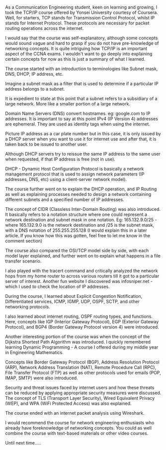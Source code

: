 As a Communication Engineering student, keen on learning and growing, I took the TCP/IP course offered by Yonsei University courtesy of Coursera. Well, for starters, TCP stands for Transmission Control Protocol, whilst IP stands for Internet Protocol. These protocols are necessary for packet routing operations across the internet.

I would say that the course was self-explanatory, although some concepts would sound vague and hard to grasp if you do not have pre-knowledge of networking concepts. It is quite intriguing how TCP/IP is an important aspect of the CCNA exams. I wouldn't want to go deeply into explaining certain concepts for now as this is just a summary of what I learned.

The course started with an introduction to terminologies like Subnet mask, DNS, DHCP, IP address, etc.

Imagine a subnet mask as a filter that is used to determine if a particular IP address belongs to a subnet.

It is expedient to state at this point that a subnet refers to a subsidiary of a large network. More like a smaller portion of a large network.

Domain Name Servers (DNS) convert hostnames. eg: google.com to IP addresses. It is important to say at this point IPv4 (IP Version 4) addresses are ephemeral. They are used as identity tags when using the internet.

Picture IP address as a car plate number but in this case, it is only issued by a DHCP server when you want to use it for internet use and after that, it is taken back to be issued to another user.

Although DHCP servers try to reissue the same IP address to the same user when requested, if that IP address is free (not in use).

DHCP - Dynamic Host Configuration Protocol is basically a network management protocol that is used to assign network parameters (IP addresses, DNS, etc) using a client-server network model).

The course further went on to explain the DHCP operation, and IP Routing as well as explaining processes needed to design a network containing different subnets and a specified number of IP addresses.

The concept of CIDR (Classless Inter-Domain Routing) was also introduced. It basically refers to a notation structure where one could represent a network destination and subnet mask in one notation. Eg: 165.132.9.0/25 - where 165.132.9.0 is the network destination and /25 is the subnet mask, with a DNS notation of 255.255.255.128 (I would explain this in a later article. If you know how this was gotten, feel free to let me know in the comment section)

The course also compared the OSI/TCP model side by side, with each model layer explained, and further went on to explain what happens in a file transfer scenario.

I also played with the tracert command and critically analyzed the network hops from my home router to across various routers till it got to a particular server of interest. Another fun website I discovered was infosniper.net - which I used to check the location of IP addresses.

During the course, I learned about Explicit Congestion Notification, Differentiated services, ICMP, IGMP, UDP, OSPF, SCTP, and other networking protocols.

I also learned about internet routing, OSPF routing types, and functions. Here, concepts like IGP (Interior Gateway Protocol), EGP (Exterior Gateway Protocol), and BGP4 (Border Gateway Protocol version 4) were introduced.

Another interesting portion of the course was when the concept of the Dijkstra Shortest Path Algorithm was introduced. I quickly remembered learning Dynamic Programming - A course I offered during my middle year in Engineering Mathematics.

Concepts like Border Gateway Protocol (BGP), Address Resolution Protocol (ARP), Network Address Translation (NAT), Remote Procedure Call (RPC), File Transfer Protocol (FTP) as well as other protocols used for emails (POP, IMAP, SMTP) were also introduced.

Security and threat issues faced by internet users and how these threats can be reduced by applying appropriate security measures were discussed. The concept of TLS (Transport Layer Security), Wired Equivalent Privacy (WEP), and WPA (WiFi Protected Access) was also explained.

The course ended with an internet packet analysis using Wireshark.

I would recommend the course for network engineering enthusiasts who already have foreknowledge of networking concepts. You could as well combine the course with text-based materials or other video courses.

Until next time.....

